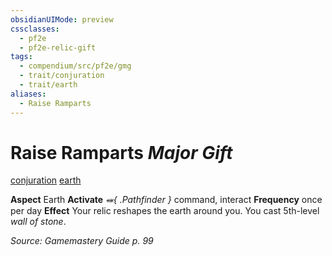 ```yaml
---
obsidianUIMode: preview
cssclasses:
  - pf2e
  - pf2e-relic-gift
tags:
  - compendium/src/pf2e/gmg
  - trait/conjuration
  - trait/earth
aliases:
  - Raise Ramparts
---
```

# Raise Ramparts *Major Gift*  
[conjuration](rules/traits/conjuration.md "Conjuration Item Trait")  [earth](rules/traits/earth.md "Earth Item Trait")  

**Aspect** Earth
**Activate** *⬽{ .Pathfinder }* command, interact
**Frequency** once per day 
**Effect** Your relic reshapes the earth around you. You cast 5th-level *wall of stone*.

*Source: Gamemastery Guide p. 99*  